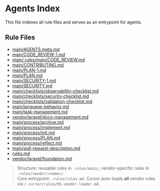 # Agents Index

This file indexes all rule files and serves as an entrypoint for agents.

## Rule Files
- [main/AGENTS.meta.md](.rules/main/AGENTS.meta.md)
- [main/CODE_REVIEW-1.md](.rules/main/CODE_REVIEW-1.md)
- [main/.rules/main/CODE_REVIEW.md](.rules/main/.rules/main/CODE_REVIEW.md)
- [main/CONTRIBUTING.md](.rules/main/CONTRIBUTING.md)
- [main/PLAN-1.md](.rules/main/PLAN-1.md)
- [main/PLAN.md](.rules/main/PLAN.md)
- [main/SECURITY-1.md](.rules/main/SECURITY-1.md)
- [main/SECURITY.md](.rules/main/SECURITY.md)
- [main/checklists/observability-checklist.md](.rules/main/checklists/observability-checklist.md)
- [main/checklists/security-checklist.md](.rules/main/checklists/security-checklist.md)
- [main/checklists/validation-checklist.md](.rules/main/checklists/validation-checklist.md)
- [main/language-behavior.md](.rules/main/language-behavior.md)
- [main/task-management.md](.rules/main/task-management.md)
- [vendor/laravel/docs-management.md](.rules/vendor/laravel/docs-management.md)
- [main/process/archive.md](.rules/main/process/archive.md)
- [main/process/implement.md](.rules/main/process/implement.md)
- [main/process/init.md](.rules/main/process/init.md)
- [main/process/PLAN.md](.rules/main/process/PLAN.md)
- [main/process/reflect.md](.rules/main/process/reflect.md)
- [main/pull-request-description.md](.rules/main/pull-request-description.md)
- [rules.md](.rules/rules.md)
- [vendor/laravel/foundation.md](.rules/vendor/laravel/foundation.md)

> Structure: reusable rules in `.rules/main/`, vendor-specific rules in `.rules/vendor/<name>/`.  
> Core entrypoint: `.rules/rules.md`. Cursor auto-loads **all** vendor rules via `/.cursor/rules/05-vendor-loader.md`.
